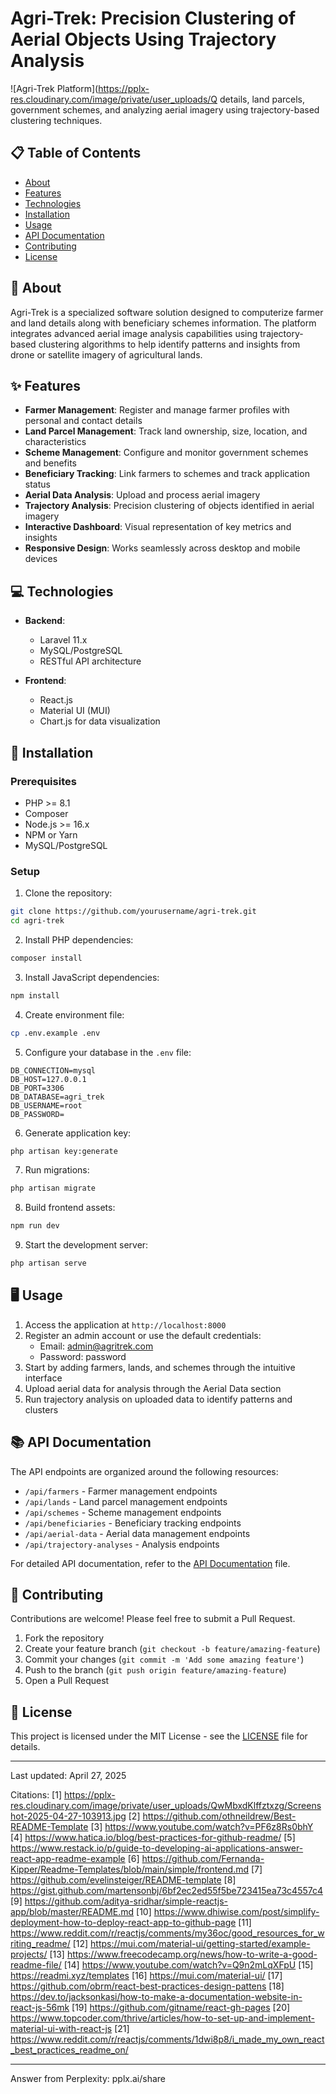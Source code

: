 # Agri-Trek: Precision Clustering of Aerial Objects Using Trajectory Analysis

![Agri-Trek Platform](https://pplx-res.cloudinary.com/image/private/user_uploads/Q details, land parcels, government schemes, and analyzing aerial imagery using trajectory-based clustering techniques.

## 📋 Table of Contents

- [About](#about)
- [Features](#features)
- [Technologies](#technologies)
- [Installation](#installation)
- [Usage](#usage)
- [API Documentation](#api-documentation)
- [Contributing](#contributing)
- [License](#license)

## 🌾 About

Agri-Trek is a specialized software solution designed to computerize farmer and land details along with beneficiary schemes information. The platform integrates advanced aerial image analysis capabilities using trajectory-based clustering algorithms to help identify patterns and insights from drone or satellite imagery of agricultural lands.

## ✨ Features

- **Farmer Management**: Register and manage farmer profiles with personal and contact details
- **Land Parcel Management**: Track land ownership, size, location, and characteristics
- **Scheme Management**: Configure and monitor government schemes and benefits
- **Beneficiary Tracking**: Link farmers to schemes and track application status
- **Aerial Data Analysis**: Upload and process aerial imagery
- **Trajectory Analysis**: Precision clustering of objects identified in aerial imagery
- **Interactive Dashboard**: Visual representation of key metrics and insights
- **Responsive Design**: Works seamlessly across desktop and mobile devices

## 💻 Technologies

- **Backend**:
  - Laravel 11.x
  - MySQL/PostgreSQL
  - RESTful API architecture

- **Frontend**:
  - React.js
  - Material UI (MUI)
  - Chart.js for data visualization

## 🚀 Installation

### Prerequisites

- PHP >= 8.1
- Composer
- Node.js >= 16.x
- NPM or Yarn
- MySQL/PostgreSQL

### Setup

1. Clone the repository:
```bash
git clone https://github.com/yourusername/agri-trek.git
cd agri-trek
```

2. Install PHP dependencies:
```bash
composer install
```

3. Install JavaScript dependencies:
```bash
npm install
```

4. Create environment file:
```bash
cp .env.example .env
```

5. Configure your database in the `.env` file:
```
DB_CONNECTION=mysql
DB_HOST=127.0.0.1
DB_PORT=3306
DB_DATABASE=agri_trek
DB_USERNAME=root
DB_PASSWORD=
```

6. Generate application key:
```bash
php artisan key:generate
```

7. Run migrations:
```bash
php artisan migrate
```

8. Build frontend assets:
```bash
npm run dev
```

9. Start the development server:
```bash
php artisan serve
```

## 🖥️ Usage

1. Access the application at `http://localhost:8000`
2. Register an admin account or use the default credentials:
   - Email: admin@agritrek.com
   - Password: password
3. Start by adding farmers, lands, and schemes through the intuitive interface
4. Upload aerial data for analysis through the Aerial Data section
5. Run trajectory analysis on uploaded data to identify patterns and clusters

## 📚 API Documentation

The API endpoints are organized around the following resources:

- `/api/farmers` - Farmer management endpoints
- `/api/lands` - Land parcel management endpoints
- `/api/schemes` - Scheme management endpoints
- `/api/beneficiaries` - Beneficiary tracking endpoints
- `/api/aerial-data` - Aerial data management endpoints
- `/api/trajectory-analyses` - Analysis endpoints

For detailed API documentation, refer to the [API Documentation](docs/api.md) file.

## 🤝 Contributing

Contributions are welcome! Please feel free to submit a Pull Request.

1. Fork the repository
2. Create your feature branch (`git checkout -b feature/amazing-feature`)
3. Commit your changes (`git commit -m 'Add some amazing feature'`)
4. Push to the branch (`git push origin feature/amazing-feature`)
5. Open a Pull Request

## 📄 License

This project is licensed under the MIT License - see the [LICENSE](LICENSE) file for details.

---

Last updated: April 27, 2025

Citations:
[1] https://pplx-res.cloudinary.com/image/private/user_uploads/QwMbxdKlffztxzg/Screenshot-2025-04-27-103913.jpg
[2] https://github.com/othneildrew/Best-README-Template
[3] https://www.youtube.com/watch?v=PF6z8Rs0bhY
[4] https://www.hatica.io/blog/best-practices-for-github-readme/
[5] https://www.restack.io/p/guide-to-developing-ai-applications-answer-react-app-readme-example
[6] https://github.com/Fernanda-Kipper/Readme-Templates/blob/main/simple/frontend.md
[7] https://github.com/evelinsteiger/README-template
[8] https://gist.github.com/martensonbj/6bf2ec2ed55f5be723415ea73c4557c4
[9] https://github.com/aditya-sridhar/simple-reactjs-app/blob/master/README.md
[10] https://www.dhiwise.com/post/simplify-deployment-how-to-deploy-react-app-to-github-page
[11] https://www.reddit.com/r/reactjs/comments/my36oc/good_resources_for_writing_readme/
[12] https://mui.com/material-ui/getting-started/example-projects/
[13] https://www.freecodecamp.org/news/how-to-write-a-good-readme-file/
[14] https://www.youtube.com/watch?v=Q9n2mLqXFpU
[15] https://readmi.xyz/templates
[16] https://mui.com/material-ui/
[17] https://github.com/obrm/react-best-practices-design-pattens
[18] https://dev.to/jacksonkasi/how-to-make-a-documentation-website-in-react-js-56mk
[19] https://github.com/gitname/react-gh-pages
[20] https://www.topcoder.com/thrive/articles/how-to-set-up-and-implement-material-ui-with-react-js
[21] https://www.reddit.com/r/reactjs/comments/1dwi8p8/i_made_my_own_react_best_practices_readme_on/

---
Answer from Perplexity: pplx.ai/share
